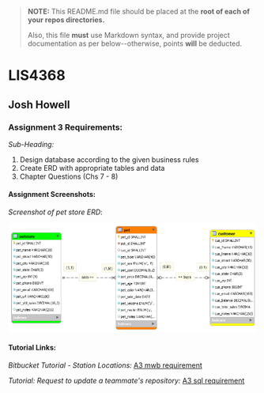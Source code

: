 > **NOTE:** This README.md file should be placed at the **root of each of your repos directories.**
>
>Also, this file **must** use Markdown syntax, and provide project documentation as per below--otherwise, points **will** be deducted.
>

# LIS4368

## Josh Howell

### Assignment 3 Requirements:

*Sub-Heading:*

1. Design database according to the given business rules
2. Create ERD with appropriate tables and data
3. Chapter Questions (Chs 7 - 8)


#### Assignment Screenshots:

*Screenshot of pet store ERD*:

![A3 ERD Screenshot](img/ERD.png)

#### Tutorial Links:

*Bitbucket Tutorial - Station Locations:*
[A3 mwb requirement](https://bitbucket.org/jch10g/lis4368/src/0f6c8343f51306747916b1902856a4f0c48a4da9/a3/a3.mwb?at=master&fileviewer=file-view-default "a3.mwb")

*Tutorial: Request to update a teammate's repository:*
[A3 sql requirement](https://bitbucket.org/jch10g/lis4368/src/0f6c8343f51306747916b1902856a4f0c48a4da9/a3/a3.sql?at=master&fileviewer=file-view-default "a3.sql")
